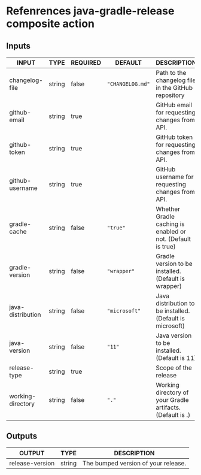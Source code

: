 # Refenrences java-gradle-release composite action
## Inputs

<!-- AUTO-DOC-INPUT:START - Do not remove or modify this section -->

|       INPUT       |  TYPE  | REQUIRED |     DEFAULT      |                         DESCRIPTION                         |
|-------------------|--------|----------|------------------|-------------------------------------------------------------|
|  changelog-file   | string |  false   | `"CHANGELOG.md"` |     Path to the changelog file in the GitHub repository     |
|   github-email    | string |   true   |                  |        GitHub email for requesting changes from API.        |
|   github-token    | string |   true   |                  |        GitHub token for requesting changes from API.        |
|  github-username  | string |   true   |                  |      GitHub username for requesting changes from API.       |
|   gradle-cache    | string |  false   |     `"true"`     | Whether Gradle caching is enabled or not. (Default is true) |
|  gradle-version   | string |  false   |   `"wrapper"`    |    Gradle version to be installed. (Default is wrapper)     |
| java-distribution | string |  false   |  `"microsoft"`   |  Java distribution to be installed. (Default is microsoft)  |
|   java-version    | string |  false   |      `"11"`      |        Java version to be installed. (Default is 11)        |
|   release-type    | string |   true   |                  |                    Scope of the release                     |
| working-directory | string |  false   |      `"."`       | Working directory of your Gradle artifacts. (Default is .)  |

<!-- AUTO-DOC-INPUT:END -->
## Outputs

<!-- AUTO-DOC-OUTPUT:START - Do not remove or modify this section -->

|     OUTPUT      |  TYPE  |             DESCRIPTION             |
|-----------------|--------|-------------------------------------|
| release-version | string | The bumped version of your release. |

<!-- AUTO-DOC-OUTPUT:END -->
